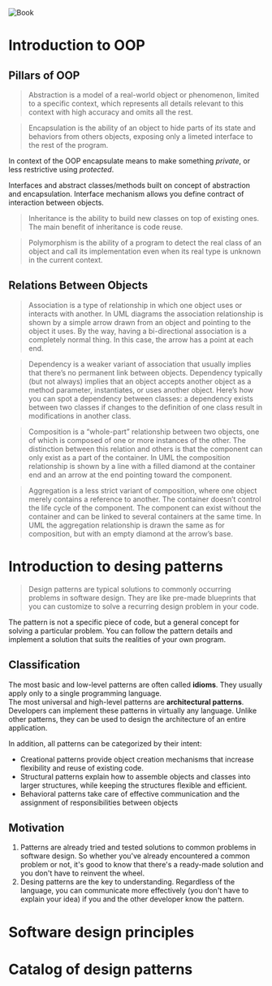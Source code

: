 ![Book](https://refactoring.guru/images/patterns/book/web-cover-en.png)

# Introduction to OOP
## Pillars of OOP

> Abstraction is a model of a real-world object or phenomenon,
limited to a specific context, which represents all details relevant to this context with high accuracy and omits all the rest.

> Encapsulation is the ability of an object to hide parts of its state and behaviors from others objects, exposing only a limeted interface to the rest of the program.

In context of the OOP encapsulate means to make something *private*, or less restrictive using *protected*.

Interfaces and abstract classes/methods built on concept of abstraction and encapsulation. Interface mechanism allows you define contract of interaction between objects.

> Inheritance is the ability to build new classes on top of existing ones. The main benefit of inheritance is code reuse. 

> Polymorphism is the ability of a program to detect the real class
of an object and call its implementation even when its real
type is unknown in the current context.

## Relations Between Objects
> Association is a type of relationship in which one object uses or
interacts with another. In UML diagrams the association relationship is shown by a simple arrow drawn from an object and
pointing to the object it uses. By the way, having a bi-directional association is a completely normal thing. In this case,
the arrow has a point at each end.

> Dependency is a weaker variant of association that usually
implies that there’s no permanent link between objects.
Dependency typically (but not always) implies that an object
accepts another object as a method parameter, instantiates, or
uses another object. Here’s how you can spot a dependency
between classes: a dependency exists between two classes if
changes to the definition of one class result in modifications
in another class.

> Composition is a “whole-part” relationship between two
objects, one of which is composed of one or more instances of
the other. The distinction between this relation and others is
that the component can only exist as a part of the container.
In UML the composition relationship is shown by a line with
a filled diamond at the container end and an arrow at the end
pointing toward the component.

> Aggregation is a less strict variant of composition, where one
object merely contains a reference to another. The container doesn’t control the life cycle of the component. The component can exist without the container and can be linked to
several containers at the same time. In UML the aggregation
relationship is drawn the same as for composition, but with an
empty diamond at the arrow’s base.

# Introduction to desing patterns

> Design patterns are typical solutions to commonly occurring
problems in software design. They are like pre-made blueprints that you can customize to solve a recurring design problem in your code.

The pattern is not a specific piece of code, but a general concept
for solving a particular problem. You can follow the pattern
details and implement a solution that suits the realities of your
own program.

## Classification

The most basic and low-level patterns are often called **idioms**. 
They usually apply only to a single programming language. <br/>
The most universal and high-level patterns are **architectural patterns**. Developers can implement these patterns in virtually any language. Unlike other patterns, they can be used to
design the architecture of an entire application. <br/>

In addition, all patterns can be categorized by their intent:
* Creational patterns provide object creation mechanisms that increase flexibility and reuse of existing code.
* Structural patterns explain how to assemble objects and classes into larger structures, while keeping the structures flexible
and efficient.
* Behavioral patterns take care of effective communication and the assignment of responsibilities between objects

## Motivation
1. Patterns are already tried and tested solutions to common problems in software design. So whether you've already encountered a common problem or not, it's good to know that there's a ready-made solution and you don't have to reinvent the wheel. 
2. Desing patterns are the key to understanding. Regardless of the language, you can communicate more effectively (you don't have to explain your idea) if you and the other developer know the pattern.

# Software design principles

# Catalog of design patterns